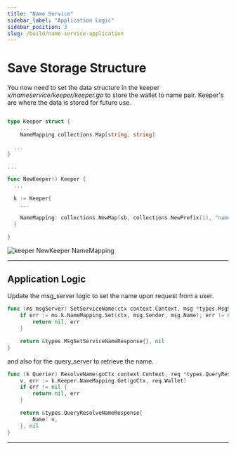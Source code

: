 ```yaml
---
title: "Name Service"
sidebar_label: "Application Logic"
sidebar_position: 3
slug: /build/name-service-application
---
```


# Save Storage Structure

You now need to set the data structure in the keeper *x/nameservice/keeper/keeper.go* to store the wallet to name pair. Keeper's are where the data is stored for future use.

```go

type Keeper struct {
	...
	NameMapping collections.Map[string, string]

  ...
}

...

func NewKeeper() Keeper {
  ...

  k := Keeper{
    ...

    NameMapping: collections.NewMap(sb, collections.NewPrefix(1), "name_mapping", collections.StringKey, collections.StringValue),
  }

}
```

![keeper NewKeeper NameMapping](https://github.com/rollchains/spawn/assets/31943163/47ed4a41-4df2-4a5d-9ac5-bfb23aeefd94)

---

## Application Logic

Update the msg_server logic to set the name upon request from a user.

```go title="x/nameservice/keeper/msg_server.go"
func (ms msgServer) SetServiceName(ctx context.Context, msg *types.MsgSetServiceName) (*types.MsgSetServiceNameResponse, error) {
	if err := ms.k.NameMapping.Set(ctx, msg.Sender, msg.Name); err != nil {
		return nil, err
	}

	return &types.MsgSetServiceNameResponse{}, nil
}
```

and also for the query_server to retrieve the name.

```go title="x/nameservice/keeper/query_server.go"
func (k Querier) ResolveName(goCtx context.Context, req *types.QueryResolveNameRequest) (*types.QueryResolveNameResponse, error) {
	v, err := k.Keeper.NameMapping.Get(goCtx, req.Wallet)
	if err != nil {
		return nil, err
	}

	return &types.QueryResolveNameResponse{
		Name: v,
	}, nil
}
```

---
